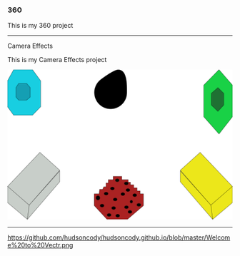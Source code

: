 

### 360

This is my 360 project

<script src="//360.vizor.io/scripts/embed.js" data-vizorurl="https://360.vizor.io/embed/v/p6a1p" ></script>

***
Camera Effects

This is my Camera Effects project

![picture_title](Welcome_to_vectr.png?raw=true "Optional Title")


***
https://github.com/hudsoncody/hudsoncody.github.io/blob/master/Welcome%20to%20Vectr.png
